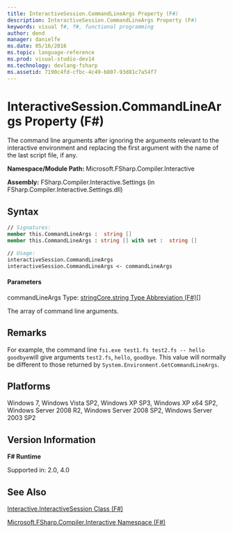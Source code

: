 ```yaml
---
title: InteractiveSession.CommandLineArgs Property (F#)
description: InteractiveSession.CommandLineArgs Property (F#)
keywords: visual f#, f#, functional programming
author: dend
manager: danielfe
ms.date: 05/16/2016
ms.topic: language-reference
ms.prod: visual-studio-dev14
ms.technology: devlang-fsharp
ms.assetid: 7190c4fd-cfbc-4c49-b807-93d81c7a54f7 
---
```


# InteractiveSession.CommandLineArgs Property (F#)

The command line arguments after ignoring the arguments relevant to the interactive environment and replacing the first argument with the name of the last script file, if any.

**Namespace/Module Path:** Microsoft.FSharp.Compiler.Interactive

**Assembly:** FSharp.Compiler.Interactive.Settings (in FSharp.Compiler.Interactive.Settings.dll)


## Syntax

```fsharp
// Signatures:
member this.CommandLineArgs :  string []
member this.CommandLineArgs : string [] with set :  string []

// Usage:
interactiveSession.CommandLineArgs
interactiveSession.CommandLineArgs <- commandLineArgs
```

#### Parameters
commandLineArgs
Type: [string](https://msdn.microsoft.com/library/12b97856-ec80-4f70-a018-afb0753f755a)[Core.string Type Abbreviation &#40;F&#35;&#41;](Core.string-Type-Abbreviation-%5BFSharp%5D.md)[[]](https://msdn.microsoft.com/library/def20292-9aae-4596-9275-b94e594f8493)


The array of command line arguments.

## Remarks
For example, the command line `fsi.exe test1.fs test2.fs -- hello goodbye`will give arguments `test2.fs`, `hello`, `goodbye`. This value will normally be different to those returned by `System.Environment.GetCommandLineArgs`.


## Platforms
Windows 7, Windows Vista SP2, Windows XP SP3, Windows XP x64 SP2, Windows Server 2008 R2, Windows Server 2008 SP2, Windows Server 2003 SP2


## Version Information
**F# Runtime**

Supported in: 2.0, 4.0

## See Also
[Interactive.InteractiveSession Class &#40;F&#35;&#41;](Interactive.InteractiveSession-Class-%5BFSharp%5D.md)

[Microsoft.FSharp.Compiler.Interactive Namespace &#40;F&#35;&#41;](Microsoft.FSharp.Compiler.Interactive-Namespace-%5BFSharp%5D.md)